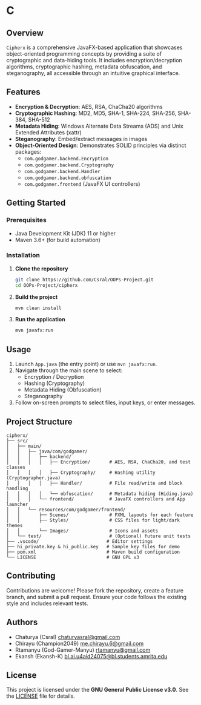 # C

## Overview

`Cipherx` is a comprehensive JavaFX-based application that showcases object-oriented programming concepts by providing a suite of cryptographic and data-hiding tools. It includes encryption/decryption algorithms, cryptographic hashing, metadata obfuscation, and steganography, all accessible through an intuitive graphical interface.

## Features

- **Encryption & Decryption**: AES, RSA, ChaCha20 algorithms
- **Cryptographic Hashing**: MD2, MD5, SHA-1, SHA-224, SHA-256, SHA-384, SHA-512
- **Metadata Hiding**: Windows Alternate Data Streams (ADS) and Unix Extended Attributes (xattr)
- **Steganography**: Embed/extract messages in images
- **Object-Oriented Design**: Demonstrates SOLID principles via distinct packages:
  - `com.godgamer.backend.Encryption`
  - `com.godgamer.backend.Cryptography`
  - `com.godgamer.backend.Handler`
  - `com.godgamer.backend.obfuscation`
  - `com.godgamer.frontend` (JavaFX UI controllers)

## Getting Started

### Prerequisites

- Java Development Kit (JDK) 11 or higher
- Maven 3.6+ (for build automation)

### Installation

1. **Clone the repository**
   ```bash
   git clone https://github.com/Csral/OOPs-Project.git
   cd OOPs-Project/cipherx
   ```
2. **Build the project**
   ```bash
   mvn clean install
   ```
3. **Run the application**
   ```bash
   mvn javafx:run
   ```

## Usage

1. Launch `App.java` (the entry point) or use `mvn javafx:run`.
2. Navigate through the main scene to select:
   - Encryption / Decryption
   - Hashing (Cryptography)
   - Metadata Hiding (Obfuscation)
   - Steganography
3. Follow on-screen prompts to select files, input keys, or enter messages.

## Project Structure

```
cipherx/
├── src/
│   ├── main/
│   │   ├── java/com/godgamer/
│   │   │   ├── backend/
│   │   │   │   ├── Encryption/       # AES, RSA, ChaCha20, and test classes
│   │   │   │   ├── Cryptography/     # Hashing utility (Cryptographer.java)
│   │   │   │   ├── Handler/          # File read/write and block handling
│   │   │   │   └── obfuscation/      # Metadata hiding (Hiding.java)
│   │   │   └── frontend/             # JavaFX controllers and App launcher
│   │   └── resources/com/godgamer/frontend/
│   │       ├── Scenes/               # FXML layouts for each feature
│   │       ├── Styles/               # CSS files for light/dark themes
│   │       └── Images/               # Icons and assets
│   └── test/                         # (Optional) future unit tests
├── .vscode/                         # Editor settings
├── hi_private.key & hi_public.key   # Sample key files for demo
├── pom.xml                          # Maven build configuration
└── LICENSE                          # GNU GPL v3
```

## Contributing

Contributions are welcome! Please fork the repository, create a feature branch, and submit a pull request. Ensure your code follows the existing style and includes relevant tests.

## Authors

- Chaturya (Csral) <chaturyasral@gmail.com>
- Chirayu (Champion2049) <me.chirayu.6@gmail.com>
- Rtamanyu (God-Gamer-Manyu) <rtamanyu@gmail.com>
- Ekansh (Ekansh-K) <bl.ai.u4aid24075@bl.students.amrita.edu>

## License

This project is licensed under the **GNU General Public License v3.0**. See the [LICENSE](LICENSE) file for details.

